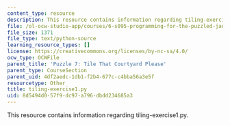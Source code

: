 ```yaml
---
content_type: resource
description: This resource contains information regarding tiling-exercise1.py.
file: /ol-ocw-studio-app/courses/6-s095-programming-for-the-puzzled-january-iap-2018/8d5494d057f9dc97a796dbdd234685a3_tiling-exercise1.py
file_size: 1371
file_type: text/python-source
learning_resource_types: []
license: https://creativecommons.org/licenses/by-nc-sa/4.0/
ocw_type: OCWFile
parent_title: 'Puzzle 7: Tile That Courtyard Please'
parent_type: CourseSection
parent_uid: 4df2aedc-1db1-f2b4-677c-c4bba56a3e5f
resourcetype: Other
title: tiling-exercise1.py
uid: 8d5494d0-57f9-dc97-a796-dbdd234685a3
---
```

This resource contains information regarding tiling-exercise1.py.